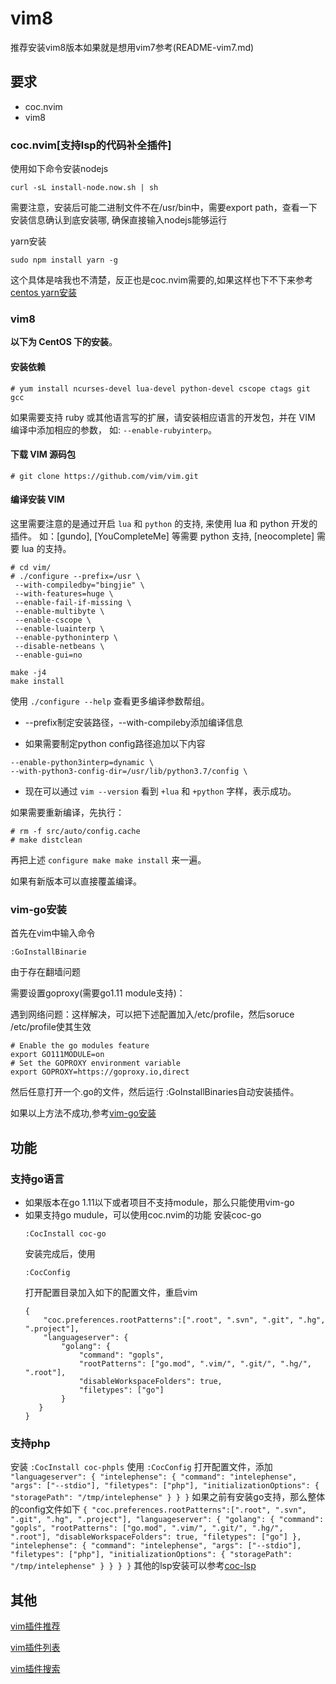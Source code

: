 # vim8
推荐安装vim8版本如果就是想用vim7参考(README-vim7.md)
## 要求
* coc.nvim
* vim8
### coc.nvim\[支持lsp的代码补全插件\]
使用如下命令安装nodejs
```
curl -sL install-node.now.sh | sh
```
需要注意，安装后可能二进制文件不在/usr/bin中，需要export path，查看一下安装信息确认到底安装哪, 确保直接输入nodejs能够运行

yarn安装
```
sudo npm install yarn -g
```
这个具体是啥我也不清楚，反正也是coc.nvim需要的,如果这样也下不下来参考[centos yarn安装](https://www.nginx.cn/5516.html)

### vim8
**以下为 CentOS 下的安装**。

#### 安装依赖

    # yum install ncurses-devel lua-devel python-devel cscope ctags git gcc

如果需要支持 ruby 或其他语言写的扩展，请安装相应语言的开发包，并在 VIM 编译中添加相应的参数，
如: `--enable-rubyinterp`。

#### 下载 VIM 源码包

    # git clone https://github.com/vim/vim.git

#### 编译安装 VIM

这里需要注意的是通过开启 `lua` 和 `python` 的支持, 来使用 lua 和 python 开发的插件。
如：[gundo], [YouCompleteMe] 等需要 python 支持, [neocomplete] 需要 lua 的支持。
   
    # cd vim/
    # ./configure --prefix=/usr \
     --with-compiledby="bingjie" \
     --with-features=huge \
     --enable-fail-if-missing \
     --enable-multibyte \
     --enable-cscope \
     --enable-luainterp \
     --enable-pythoninterp \
     --disable-netbeans \
     --enable-gui=no

    make -j4
    make install

使用 `./configure --help` 查看更多编译参数帮组。

* --prefix制定安装路径，--with-compileby添加编译信息

* 如果需要制定python config路径追加以下内容
```
--enable-python3interp=dynamic \
--with-python3-config-dir=/usr/lib/python3.7/config \
```
* 现在可以通过 `vim --version` 看到 `+lua` 和 `+python` 字样，表示成功。

如果需要重新编译，先执行：

    # rm -f src/auto/config.cache
    # make distclean

再把上述 `configure make make install` 来一遍。

如果有新版本可以直接覆盖编译。

### vim-go安装
首先在vim中输入命令
```
:GoInstallBinarie
```
由于存在翻墙问题

需要设置goproxy(需要go1.11 module支持)：

遇到网络问题：这样解决，可以把下述配置加入/etc/profile，然后soruce /etc/profile使其生效
```
# Enable the go modules feature
export GO111MODULE=on
# Set the GOPROXY environment variable
export GOPROXY=https://goproxy.io,direct
```
然后任意打开一个.go的文件，然后运行 :GoInstallBinaries自动安装插件。

如果以上方法不成功,参考[vim-go安装](README-vim-go.md)

## 功能
### 支持go语言
* 如果版本在go 1.11以下或者项目不支持module，那么只能使用vim-go
* 如果支持go mudule，可以使用coc.nvim的功能
    安装coc-go
    ```
    :CocInstall coc-go
    ```
    安装完成后，使用
    ```
    :CocConfig
    ```
    打开配置目录加入如下的配置文件，重启vim
    ```
    {
        "coc.preferences.rootPatterns":[".root", ".svn", ".git", ".hg", ".project"],
        "languageserver": {
            "golang": {
                "command": "gopls",
                "rootPatterns": ["go.mod", ".vim/", ".git/", ".hg/", ".root"],
                "disableWorkspaceFolders": true,
                "filetypes": ["go"]
            }
       }
    }
    ```
### 支持php  
  安装
    ```
    :CocInstall coc-phpls
    ```
  使用
    ```
    :CocConfig
    ```
  打开配置文件，添加
    ```
    "languageserver": {
      "intelephense": {
          "command": "intelephense",
          "args": ["--stdio"],
          "filetypes": ["php"],
          "initializationOptions": {
             "storagePath": "/tmp/intelephense"
          }
      }
    }
    ```
  如果之前有安装go支持，那么整体的config文件如下
    ```
    {
        "coc.preferences.rootPatterns":[".root", ".svn", ".git", ".hg", ".project"],
        "languageserver": {
            "golang": {
                "command": "gopls",
                "rootPatterns": ["go.mod", ".vim/", ".git/", ".hg/", ".root"],
                "disableWorkspaceFolders": true,
                "filetypes": ["go"]
            },
            "intelephense": {
                  "command": "intelephense",
                  "args": ["--stdio"],
                  "filetypes": ["php"],
                  "initializationOptions": {
                     "storagePath": "/tmp/intelephense"
                  }
            }
       }
    }
    ```
  其他的lsp安装可以参考[coc-lsp](https://hub.fastgit.org/neoclide/coc.nvim/wiki/Language-servers)
    
## 其他
[vim插件推荐](https://zhuanlan.zhihu.com/p/58816186)

[vim插件列表](https://github.com/mhinz/vim-galore/blob/master/PLUGINS.md)

[vim插件搜索](https://vimawesome.com/)
